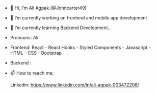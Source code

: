 - 👋 Hi, I’m Ali Agpak.(@Johncarter49)

- 👀 I’m currently working on frontend and mobile app development

- 🌱 I’m currently learning Backend Development...

- Pronouns: Ali

- Frontend: React - React Hooks - Styled Components - Javascript - HTML - CSS - Bootstrap 

- Backend : 

- 📫 How to reach me; 
  
  Linkedin: https://www.linkedin.com/in/ali-agpak-003472208/

